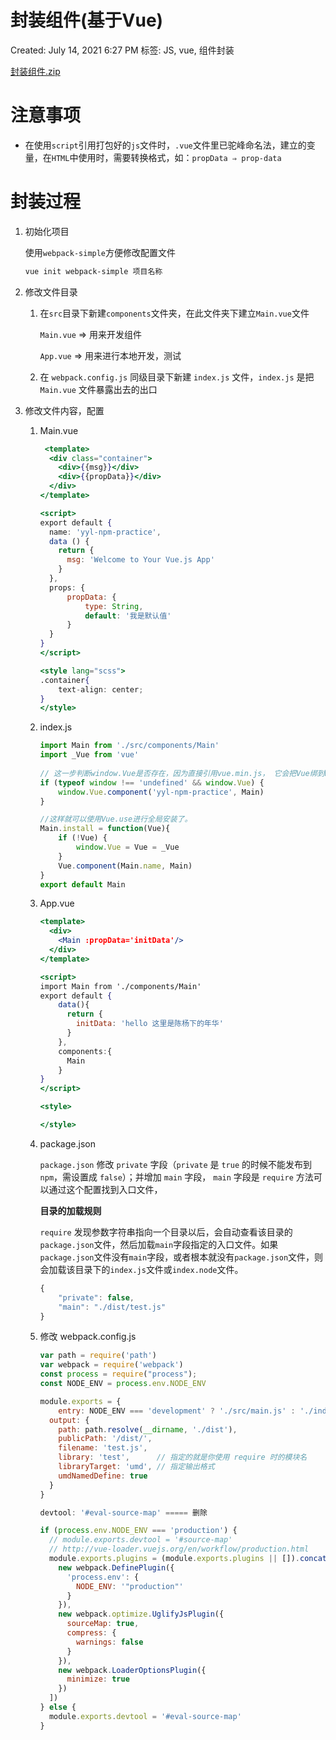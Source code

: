 # 封装组件(基于Vue)

Created: July 14, 2021 6:27 PM
标签: JS, vue, 组件封装

[封装组件.zip](.zip)

# 注意事项

- 在使用`script`引用打包好的`js`文件时，`.vue`文件里已驼峰命名法，建立的变量，在`HTML`中使用时，需要转换格式，如：`propData ⇒ prop-data`

# 封装过程

1. 初始化项目
    
    使用`webpack-simple`方便修改配置文件
    
    ```powershell
    vue init webpack-simple 项目名称
    ```
    
2. 修改文件目录
    1. 在`src`目录下新建`components`文件夹，在此文件夹下建立`Main.vue`文件
        
        `Main.vue` ⇒ 用来开发组件
        
        `App.vue`  ⇒ 用来进行本地开发，测试
        
    2. 在 `webpack.config.js` 同级目录下新建 `index.js` 文件，`index.js` 是把 `Main.vue` 文件暴露出去的出口
3. 修改文件内容，配置
    1. Main.vue
        
        ```jsx
         <template>
          <div class="container">
            <div>{{msg}}</div>
            <div>{{propData}}</div>
          </div>
        </template>
        
        <script>
        export default {
          name: 'yyl-npm-practice',
          data () {
            return {
              msg: 'Welcome to Your Vue.js App'
            }
          },
          props: {
              propData: {
                  type: String,
                  default: '我是默认值'
              }
          }
        }
        </script>
        
        <style lang="scss">
        .container{
            text-align: center;
        }
        </style>
        ```
        
    2. index.js
        
        ```jsx
        import Main from './src/components/Main'
        import _Vue from 'vue'
         
        // 这一步判断window.Vue是否存在，因为直接引用vue.min.js， 它会把Vue绑到Window上，我们直接引用打包好的js才能正常跑起来。
        if (typeof window !== 'undefined' && window.Vue) {
        	window.Vue.component('yyl-npm-practice', Main)
        }
        
        //这样就可以使用Vue.use进行全局安装了。
        Main.install = function(Vue){
        	if (!Vue) {
        		window.Vue = Vue = _Vue
        	}
        	Vue.component(Main.name, Main)
        }
        export default Main
        ```
        
    3. App.vue
        
        ```jsx
        <template>
          <div>
            <Main :propData='initData'/>
          </div>
        </template>
        
        <script>
        import Main from './components/Main'
        export default {
            data(){
              return {
                initData: 'hello 这里是陈杨下的年华'
              }
            },
            components:{
              Main
            }
        }
        </script>
        
        <style>
        
        </style>
        ```
        
    4. package.json
        
        `package.json` 修改 `private` 字段（`private` 是 `true` 的时候不能发布到 `npm`，需设置成 `false`）；并增加 `main` 字段， `main` 字段是 `require` 方法可以通过这个配置找到入口文件，
        
        **目录的加载规则**
        
        `require` 发现参数字符串指向一个目录以后，会自动查看该目录的`package.json`文件，然后加载`main`字段指定的入口文件。如果`package.json`文件没有`main`字段，或者根本就没有`package.json`文件，则会加载该目录下的`index.js`文件或`index.node`文件。
        
        ```jsx
        {
        	"private": false,
        	"main": "./dist/test.js"
        }
        ```
        
    5. 修改 webpack.config.js
        
        ```jsx
        var path = require('path')
        var webpack = require('webpack')
        const process = require("process");
        const NODE_ENV = process.env.NODE_ENV
        
        module.exports = {
        	entry: NODE_ENV === 'development' ? './src/main.js' : './index.js',
          output: {
            path: path.resolve(__dirname, './dist'),
            publicPath: '/dist/',
            filename: 'test.js',
            library: 'test',      // 指定的就是你使用 require 时的模块名
            libraryTarget: 'umd', // 指定输出格式
            umdNamedDefine: true
          }
        }
        
        devtool: '#eval-source-map' ===== 删除
        
        if (process.env.NODE_ENV === 'production') {
          // module.exports.devtool = '#source-map'
          // http://vue-loader.vuejs.org/en/workflow/production.html
          module.exports.plugins = (module.exports.plugins || []).concat([
            new webpack.DefinePlugin({
              'process.env': {
                NODE_ENV: '"production"'
              }
            }),
            new webpack.optimize.UglifyJsPlugin({
              sourceMap: true,
              compress: {
                warnings: false
              }
            }),
            new webpack.LoaderOptionsPlugin({
              minimize: true
            })
          ])
        } else {
          module.exports.devtool = '#eval-source-map'
        }
        ```